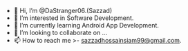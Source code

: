 - 👋 Hi, I’m @DaStranger06.(Sazzad)
- 👀 I’m interested in Software Development. 
- 🌱 I’m currently learning Android App Development. 
- 💞️ I’m looking to collaborate on ...
- 📫 How to reach me >- sazzadhossainsiam99@gmail.com. 

<!---
DaStranger06/DaStranger06 is a ✨ special ✨ repository because its `README.md` (this file) appears on your GitHub profile.
You can click the Preview link to take a look at your changes.
--->
